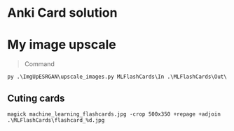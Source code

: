 # Anki Card solution

#  My image upscale

> Command

`py .\ImgUpESRGAN\upscale_images.py MLFlashCards\In .\MLFlashCards\Out\`

## Cuting cards 

`magick machine_learning_flashcards.jpg -crop 500x350 +repage +adjoin .\MLFlashCards\flashcard_%d.jpg`
